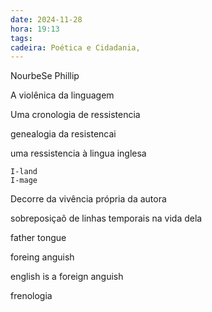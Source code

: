 ```yaml
---
date: 2024-11-28
hora: 19:13
tags: 
cadeira: Poética e Cidadania,
---
```






NourbeSe Phillip

A violênica da linguagem

Uma cronologia de ressistencia

genealogia da resistencai


uma ressistencia à lingua inglesa 

	I-land
	I-mage

Decorre da vivência própria da autora

sobreposiçaõ de linhas temporais na vida dela

father tongue


foreing anguish


english is a foreign anguish 

frenologia


